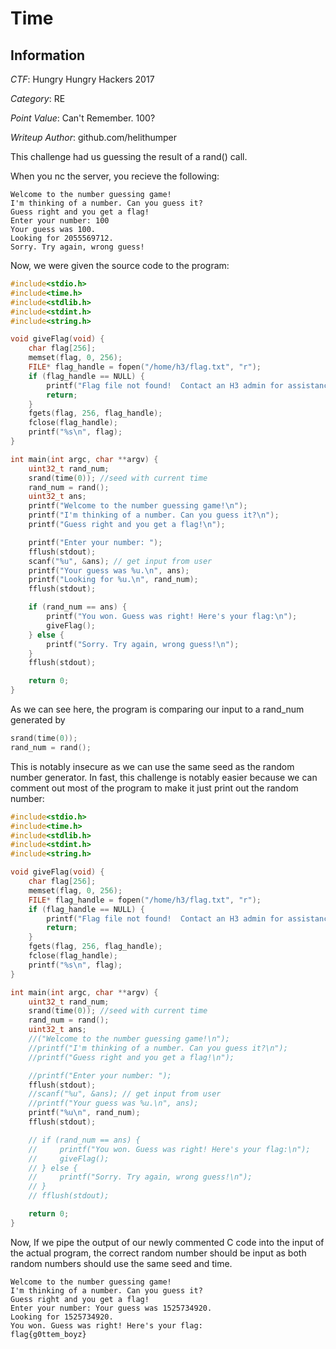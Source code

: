 # Time

## Information

*CTF*: Hungry Hungry Hackers 2017

*Category*: RE

*Point Value*: Can't Remember. 100?

*Writeup Author*: github.com/helithumper

This challenge had us guessing the result of a rand() call.

When you nc the server, you recieve the following:
~~~text
Welcome to the number guessing game!
I'm thinking of a number. Can you guess it?
Guess right and you get a flag!
Enter your number: 100
Your guess was 100.
Looking for 2055569712.
Sorry. Try again, wrong guess!

~~~

Now, we were given the source code to the program:

~~~c
#include<stdio.h>
#include<time.h>
#include<stdlib.h>
#include<stdint.h>
#include<string.h>

void giveFlag(void) {
    char flag[256];
    memset(flag, 0, 256);
    FILE* flag_handle = fopen("/home/h3/flag.txt", "r");
    if (flag_handle == NULL) {
        printf("Flag file not found!  Contact an H3 admin for assistance.\n");
        return;
    }
    fgets(flag, 256, flag_handle);
    fclose(flag_handle);
    printf("%s\n", flag);
}

int main(int argc, char **argv) {
    uint32_t rand_num;
    srand(time(0)); //seed with current time
    rand_num = rand();
    uint32_t ans;
    printf("Welcome to the number guessing game!\n");
    printf("I'm thinking of a number. Can you guess it?\n");
    printf("Guess right and you get a flag!\n");

    printf("Enter your number: ");
    fflush(stdout);
    scanf("%u", &ans); // get input from user
    printf("Your guess was %u.\n", ans);
    printf("Looking for %u.\n", rand_num);
    fflush(stdout);

    if (rand_num == ans) {
        printf("You won. Guess was right! Here's your flag:\n");
        giveFlag();
    } else {
        printf("Sorry. Try again, wrong guess!\n");
    }
    fflush(stdout);

    return 0;
}

~~~

As we can see here, the program is comparing our input to a rand_num generated by
~~~c
srand(time(0));
rand_num = rand();
~~~

This is notably insecure as we can use the same seed as the random number generator. In fast, this challenge is notably easier because we can comment out most of the program to make it just print out the random number:

~~~c
#include<stdio.h>
#include<time.h>
#include<stdlib.h>
#include<stdint.h>
#include<string.h>

void giveFlag(void) {
    char flag[256];
    memset(flag, 0, 256);
    FILE* flag_handle = fopen("/home/h3/flag.txt", "r");
    if (flag_handle == NULL) {
        printf("Flag file not found!  Contact an H3 admin for assistance.\n");
        return;
    }
    fgets(flag, 256, flag_handle);
    fclose(flag_handle);
    printf("%s\n", flag);
}

int main(int argc, char **argv) {
    uint32_t rand_num;
    srand(time(0)); //seed with current time
    rand_num = rand();
    uint32_t ans;
    //("Welcome to the number guessing game!\n");
    //printf("I'm thinking of a number. Can you guess it?\n");
    //printf("Guess right and you get a flag!\n");

    //printf("Enter your number: ");
    fflush(stdout);
    //scanf("%u", &ans); // get input from user
    //printf("Your guess was %u.\n", ans);
    printf("%u\n", rand_num);
    fflush(stdout);

    // if (rand_num == ans) {
    //     printf("You won. Guess was right! Here's your flag:\n");
    //     giveFlag();
    // } else {
    //     printf("Sorry. Try again, wrong guess!\n");
    // }
    // fflush(stdout);

    return 0;
}
~~~

Now, If we pipe the output of our newly commented C code into the input of the actual program, the correct random number should be input as both random numbers should use the same seed and time.

~~~text
Welcome to the number guessing game!
I'm thinking of a number. Can you guess it?
Guess right and you get a flag!
Enter your number: Your guess was 1525734920.
Looking for 1525734920.
You won. Guess was right! Here's your flag:
flag{g0ttem_boyz}
~~~
